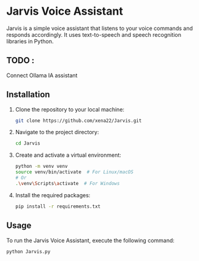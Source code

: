 # Jarvis Voice Assistant

Jarvis is a simple voice assistant that listens to your voice commands and responds accordingly. It uses text-to-speech and speech recognition libraries in Python.

## TODO :

Connect Ollama IA assistant

## Installation

1. Clone the repository to your local machine:

    ```bash
    git clone https://github.com/xena22/Jarvis.git
    ```

2. Navigate to the project directory:

    ```bash
    cd Jarvis
    ```

3. Create and activate a virtual environment:

    ```bash
    python -m venv venv
    source venv/bin/activate  # For Linux/macOS
    # Or
    .\venv\Scripts\activate  # For Windows
    ```

4. Install the required packages:

    ```bash
    pip install -r requirements.txt
    ```

## Usage

To run the Jarvis Voice Assistant, execute the following command:

```bash
python Jarvis.py
